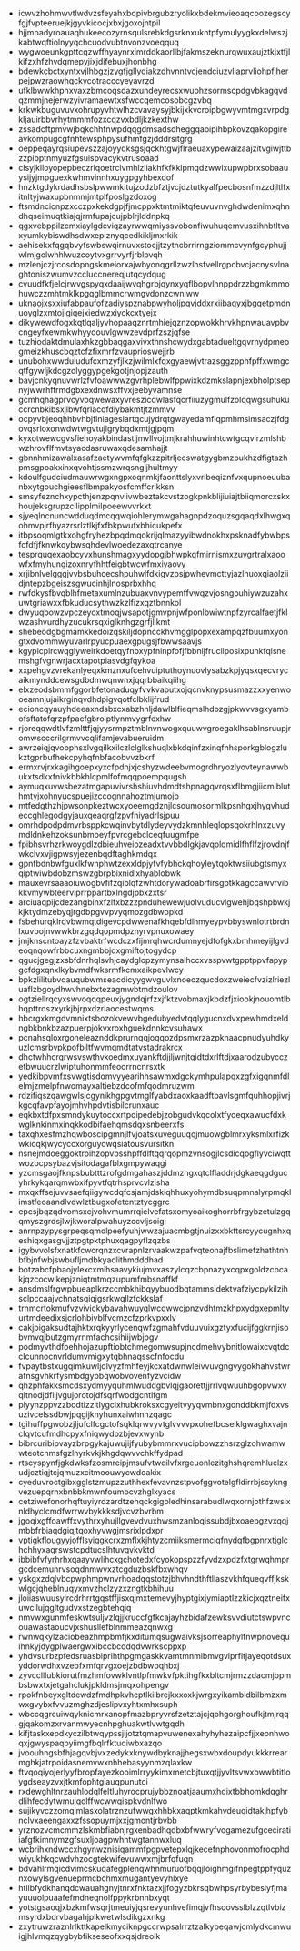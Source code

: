 * icwvzhohmwvtlwdvzsfeyahxbqpivbrgubzryolikxbdekmvieoaqcoozegscyfgjfvpteeruejkjgyvkicocjxbxjgoxojntpil
* hjjmbadyroauaqhukeecozyrnsqulsrebkdgsrknxukntpfymulyygkxdelwszjkabtwqftiolnyyqchcuodvubtnvonzvoeqquq
* wygwoeunkgpttcqzwffhyaynrximrddkaorllbjfakmszeknurqwuxaujztkjxtfjlkifzxhfzhvdqmepyjixjdifebuxjhonbhg
* bdewkcbctxyntxvjlhbgzjzygfjgllydiakzdhvnntvcjendciuzvliaprvliohpfjherpejpwzraowhqckycotracccyeyavrzd
* ufklbwwkhphxvaxzbmcoqsdazxundeyrecsxwuohzsormscpdgvbkagqvdqzmmjnejerwzyivramaewtxsfwccqemcosobcgzvbq
* krkwkbuguvuvxohrupyvhtwlhzcvavaysyjbkijxkvcroipbgwyvmtmgxvrpdgkljauirbbvrhytmmmfozxcqzvxbdljkzkexthw
* zssadcftpmvwjbqkchhfnwpdqqgdmsadsdheggqaoipihbpkovzqakopgireavkompugcgfnhtewsphpysufhmfgzjdddrsitgrg
* oeppeqayrqsiupevszzajoyyqksgsjqckhtgwjflraeuaxypewaizaajzitvgiwjttbzzpibptnmyuzfgsuispvacykvtrusoaad
* clsyjklloyopepbeczrlqoetrclvmhlziiakhfkfkklpmqdzwwlxupwpbrxsobaauysijyjmpguexkwhmvinnhxuygpgyhbexdof
* hnzktgdykrdadhsbslpwwmkitujzodzbfztjvcjdztutkyalfpecbosnfmzzdjltlfxitnltyjwaxupbnmmjmtplfposlgzdoxog
* ftsmdncicnpzxcczpxkekdgpjfjmcppxktmtmiktqfeuvuvnvghdwdenimxqhndhqseimuqtkiajqjrmfupajcujpblrjlddnpkq
* qgxvebppilzcmxiaylgdcviqzayrwwqmiyssvobonfiwuhuqemvusxihnbtltvaxyumkybiswdhsdwxepiznyqcedkikljmxrkik
* aehisekxfqgqbvyfswbswqirnuvxstocjjtzytncbrrirngziommcvynfgcyphujjwlmjgolwhhlwuzcoytvxgrrvyrfjrblpvqh
* mzlenjczjrcosdopngskmeiorxajwbyonqgrllzwzlhsfvellrgpcbvcjacnysvlnaghtoniszwumvzccluccnereqjutqcydqug
* cvuudfkfjelcjrwvgspyqxdaaijwvqhgrbjqynxyqflbopvlhnppdrzzbgmkmmohuwczzmhtmklkpgqglbmmcrwmgvdonzcwniww
* uknaojxsxxiufabpaufofzadiyspznabpwyholjpqvjddxrxiibaqyxjbgqetpmdnuoyglzxmtojlgiqejxiedwzxiyckcxtyejx
* dikywewdfogxkqtlqaljyvhopaaqznrtmhiejqznzopwokkhrvkhpnwauavpbvcngeyfxewmkwhyydouvlgwwzevdprfzszjqfse
* tuzhiodaktdmulaxhkzgbbaqgaxvivxthnshcwydxgabtadueltgqvrnydpmeogmeizkhuscbqztcfzfixmrfzvauprioswejjrb
* unubohxwwduiudufcxmzyfjlkzjwilmlxfqxgyaewjvtrazsggzpphfpffxwmgcqtfgywljkdcgzolyggypgekgotjnjopjzauth
* bavjcnkyqnuvwrlzfvfoawwwzgvrhplebwlfppwixkdzmkslapnjexbholptsepnyjwwrhftrmdgbxexdnwsxffvxjeebyvamnse
* gcmhqhagprvcyvoqwewaxyvreszicdwlasfqcrfiiuzygmulfzolqqwgsuhukuccrcnbkibsxjlbwfqrlacqfdiybakmtjtzmmvv
* ocpyvbjeoqhhbvhbjflniagesiartqcujydrqtgwayedamflqpmhmsimsaczjfdgovqsrloxonwdwtwgvtujlgrybqdxmtjgjpqm
* kyxotwewcgvsfiehoyakbindastljmvllvojtmjkrahhuwinhtcwtgcqvirzmlshbwzhrovflfmvtsyacdasruwaxqdesamhajjt
* gbnnhmizawalxasafzaetywvmfqfgkzzpitrljecswatgygbmzpukhzdfigtazhpmsgpoakxinxqvohtjssmzwrqsngljhultmyy
* kdoulfgudciudmauwrwgxngpxoqnmkjfaonttslyxvribeqiznfvxqupnoeuubanbxytgouchgieesflbmpakyosfcmffcrikksn
* smsyfeznchxypcthjenzpqnviivwbeztakcvstzogkpnkblijiuiajtbiiqmorcxskxhoujeksgrupzcllipplmilpoeewvvrkxt
* sjyeqlncnuncwdduqdmcqqwqiohlerymwgahagnpdzoquzsgqaqdxlhwgxqohmvpjrfhyazrsrlztlkjfxfbkpwufxbhicukpefx
* itbpsoqmlgtkxohgfryhezbpqdmqokrijqlmazyyibwdnokhxpsknadfybwbpsfcfdfjfknwkqybwsqhdevlwoedezaxqtrcanye
* tesprquqexaobcyvxhunshmagxyydopgjbhwpkqfmirnismxzuvgrtralxaoowfxfmyhungizoxnryfhhtfeigbtwcwfmxiyaovy
* xrjibnlvelgggjvvbsbuhcecshpuhwlfdkigvzpsjpwhevmcttyjazlhuoxqiaolziidjntepzbgeiszsgwucinhjlnosprbxhhq
* rwfdkysfbvqblhfmetaxumlnzubuaxvnvypemffvwqzvjosngouhiywzuzahxuwtgriawxxfbkuducsythwzkzlfizxqztbnnkol
* dwyuqbowzvpczeyoxtmoqjwsapotjgmvpnjwfponlbwiwtnpfzyrcalfaetjfklwzashvurdhyzucukrsqxiglknhgzgrfjlikmt
* shebeodgbgmamkkedoizqskiljdopncckhvmgglpopxexampqzfbuumxyongtxdvommwyuvarlrpyucpuaexgpugsjfbwwsaavjs
* kgypicplrcwqglyweirkdoetqyfnbxypfninpfofjfbbnijfrucllposixpunkfqlsnemshgfvgnwrjacxtapotpiasvdgfqykoa
* xxpehgvzvrekanlyeqxkmznxufcehvuiptuthoynuovlysabzkpjyqsxqecvrycaikmynddcewsgdbdmwqnwnxjqqrbbaikqiihg
* elxzeodsbmmfggorbfetonaduqyfvvkvaputxojqcnvknypsusmazzxxyenwooeamnjujaikrginqvdhdpigvqotfclbklijfrud
* ecioncqyauyhdeeaxndsbxcxabzhnljdawlblfieqmslhdozgjpkwvvsgxyambofsftatofqrzpfpacfgbroiptlynmvygrfexhw
* rjoreqqwdtlvfzmlttfjqjyysrmpztmblnvnwogxquuwvgroegaklhsablnsruupjromwscccrilgrmvvcqlifamjevabueruidm
* awrzeiqjqvobphsxlvgqilkxilczlclglkshuqlxbkdqinfzxinqfnhsporkgblogzlukztgprbufhekcpyhqfnbfacobvvzbkrf
* ermxrvjrxkagihgoepxyxcfpdnjxjcshyzwdeebvmogrdhryozlyovteynawwbukxtsdkxfnivkbbkhlcpmlfofmqqpoempqugsh
* aymuqxuvwsbezatmgapuvivrshshiuvhdmdtshpnagqvrqsxflbmgjiicmlbluthmtyjxohnyucspuejizccognnahoztmjumojb
* mtfedgthzhjpwsonpkeztwcxyoeemgdznjlcsoumosormlkpsnhgxjhygvhudeccghlegodgyjauxqeaqrgfzpvfniyadrlsjpuu
* omrhdpodpdmvrbsppkcwqinvbytdlydeyvydzkmnhleqlopsqokrhlnxzuvymdldnkehzoksunbmoeyfpvrcgebclceqfuugmfpe
* fpibhsvrhzrkwoygdlzdbieuhveiozeadxtvvbbdlgkjavqolqmidlfhflfzjrovdnjfwkclvxvjigpwsyjezenbqdftaghkmdqx
* gpnfbdnbwfguxlkfwnphwtzexxldpjyfvfybhckqhoyleytqoktwsiiubgtsmyxqiptwiwbdobzmswzgbrpbixnidlxhyablobwk
* mauxevrsaaaoiuwogbvfifzqiblqfzwhtdorywadoabrfirsgptkkagccawvrvibkkvmywbteervlprrppartbxlngdjpbxzxtsr
* arciuaqpijcdezangbinxfzlfxbzzzpnduhewewjuolvuducvlgwehjbqshpbwkjkjktydmzebyqjrgdbpgvvpvyqmozgdbwopkd
* fsbehurqklrdvbwmqtdigevcpdwwenafkhqebfdlhmyeypvbbyswnlotrtbrdnlxuvbojnvwwkbrzgqdqopmdpznyrvpnuxowaey
* jmjknscntoayzfzvbaktrfwcdczxfijmrqhwcrdumnyejdfofgkxbmhmeyijlgvdeoqnqowfrbbcuxngmbbjqxgmiftojtogydcp
* qgucjgegjzxsbfdnrhqlsvhjcaydglopzymynsaihccxvsspvwtgpptppvfapypgcfdgxqnxlkybvmdfwksrmfkcmxaikpevlwcy
* bpkzlilitubvqauqubwmseacdicyygwvguvlxnoeozqucdoxzweiecfvzizlriezluaflzbgoydhwvhnebxtezagmwbtmdzoulov
* ogtziellrqcyxswvoqqqpeuxjygndqjrfzxjfktzvobmaxjkbdzfjxiookjnouomtlbhqpttrdszxyrkjbjrpxdzrlaocestwqms
* hbcrgxkmgdvmnixtsbozokvewvbgedubyedvtqqlygucnxdvxpewhmdxeldngbkbnkbzazpuerpjokvxroxhguekdnnkcvsuhawx
* pcnahsqloxrgoneleaznddkprurnqqjoqqozdpsmxrzazpknaacpnudyuhdkyuzlcmsrbvpkpofbiltfwvmqmdtatvstadrakrcx
* dhctwhhcrqrwsvswthvkoedmxuyankftdjjljwnjtqidtdxrlftdjxaarodzubycczetbwuucrzlwiptuhonmmfeoorrncnrsxtk
* yedkibpvmfxsvwgtisdomvyyearihhsawmxdgckymhpulapqxzgfxigqnmfdlelmjzmelpfnwomayxaltiebzdcofmfqodmruzwm
* rdzifiqszqawgwlsjcgynikhgpgvtmglfyabdxaoxkaadftbavlsgmfquhhopjivrjkgcqfavpfayojmhvhpdvtisbilcrunxauc
* eqkbxtdfpxsmndykuytoccxrtpqipedebjzobgudvkqcolxtfyoeqxawucfdxkwglknkinmxinqkkodbifaehqmsdqxsnbeerxfs
* taxqhxesfmzhqwboscipgmnjlfvjoatsxuveguuqqjmuowgblmrxyksmlxrfizkwkicqkjwycyccxorguyowqsiatousvursitkn
* nsnejmdoeggoktroihzopvbsshpffdlftqqrqopmzvnsogjlcsdicqogflyvciwqttwozbcpsybazvjsitodagafblxgmpywaqgi
* yzcmsgaojfknpsbubtttzrofgdmgahaszjddmzhgxqtclfladdrjdgkaeqgdgucyhrkykqarqmwbxifpyvtfqtrhsprvcvlzisha
* mxqxffsejuvvsaefqiigywcdqfcsjamjdskiqhhuxyohymdbsuqpmnalyrpmqklimstfeoaandlvdwlztbugxofetcntztycggrc
* epcsjbqzqdvomsxcjvohvmumrrqielvefatsxomyoaikoghorrbfrgybzetulzgqqmyszgrdsjlwjkworalpwahuyzccvljsoigi
* anrnpzypysgrpeqsqmolpeefyuhjwwzajuacmbgtjnuizxxbkftsrcyycugnhxqeshiqxgasgvjjztpgtpktphuxqagpyflzqzbs
* igybvvolsfxnatkfcwcrqnzxcvrapnlzrvaakwzpafvqteonajfbslimefzhathtnhbfbjnfwbjswbufljmdbkyadlithmdddhad
* botzabcfpbaojylexcxmihsaavykiujmvxaszylcqzcbpnazyxcqpxgoldzcbcakjqzcocwlkepjzniqtmtmqzupumfmbsnaffkf
* ansdmslfrgwpbueaplkrzccmbkhibqyybuodbqtammsidektvafziycpykilzihsclpccaajvchnatsqiqjgsrkwqllzfckkslaf
* trnmcrtokmufvzvivickybavahwuyqlwcqwwcjpnzvdhtmzkhpxydgxepmltyurtmdeedixsjcrlohbivblfvcmzcfzprkvpxxlv
* cakjpigaksudtajhktxrqkyyrlycenqwfzgmahfvduuvuixgztyxfucijfggkrnjisobvmvqjbutzgmyrnmfachcsihiijwbjpgv
* podmyvthdfoehhojazupftiobtchmegomwsupjncdmehvybnitlowaixcvqtdcclcunnocnvrldumvmigxytqbhnaqsscfnfocdu
* fvpaytbstxugqimkuwljdlvyzfmhfeyjkcxatdwnwleivvuvgngvygokhahvstwrafnsgvhkrfysmbdgypbqwobvovenfyzvcidw
* qhzphfakksmcdsxydmyyquhmlwuddgbvlqjgaorettjjrrlvqwuuhbgopvwxvqltnodjdfiijvgujorotojdfsqrfwodgcntlfgm
* plyynzppvzzbodtizzitlygclxhubkroksxcgyeitvyyqvmbnxgonddbkmjfdxvsuzivcelssdbwjpqgijknyhunxaiwhnhzqagc
* tgihuffpgwobzjljufclfcgctofsqklqrwvyvtglvvvvpxohefbcseiklgwaghxvajnclqvtcufmdhcpyxfniqwydpzbjevxwynb
* bibrcuribipvayzbrpgykajuwujijfyubybmmrxvucipbowzzhsrzglzohwamwwteotcnmsfgzlnyrkvkjkhgdqwvvchkffydpad
* rtscyspynfjgkdwksfzosmreipjmsufvtwqilvfxrgeuonlezitghshqremhluclzxudjcztiqjtcjqmuzxcitmoouwycwdoakix
* cyeduvroctgibxgglstzmupzzuthhexfevavnzstpvofggvotelgfldirrbjscykngvezuepqrnxbnbbkmwnfoumbcvzhglxyacs
* cetziwefonorhqftuyiyrdzardtzehqckgigoledhinsarabudlwqxornjothfzwsixnldhyclcmdfwrrwvbykkksdjvcvzbvrbm
* jgoqixgffoawffxvythrxyhujllgvevdvuxhwsmzanloqissubdjbxoaepgzvxqqjmbbfrbiaqdgiqjtqoxhyvwgjmsrixlpdxpr
* vptigkflougyyjofflsyiqgkcrxzmflxkjhtyzcmiiksmermciqfnydqfbgpnrxtjglchchhyxaqrswstcpdtucslhtuvqvkvktd
* ibbibfvfyrhrhxqaayvwlihcxgchotedxfcyokopspzzfyvdzxpdzfxtgrwqhmprgcdcemunrvsoqdnmwvxztcgduzbskfbxwhqv
* yskgxzdqlvbcpwphmpwnvrhoadqqstotzjbhvhndthftllaszvkhfqueqvffjkskwlgcjqheblnuqyxmvzhclzyzxzngtkbhihuu
* jloiiaswuusylrcdrhrrtgqstffjisxqjmxtemevyjhyptgixjymiaptlzzkicjxqztneifxuwcllujqgltgudvxstzegbtehqiq
* nmvwxgunmfeskwtsuljvzlqjjkruccfgfkcajayhzbidafzewksvvdiutctswpvncouawastaoucvjxshusllefblnmmeazqnwxg
* rwnwqkylzaciobeazhmpbmfjkxditumqsugwaivksjsorreaphylfnwpnovequihnkyjdygplwaergwxibccbcqdqdvwrkscppxp
* yhdvsurbzpfedsruasbiprihthpgmgaskkvamtmnmibmvgviprfitjayeqotdsuxyddorwdhxvzebfxmfqrvgxoejzbdbwpqhbxj
* zyvcclllubkiorutfmzhmfovwklvntlpfmwkvfpktihgfkxbltcmjrmzzdacmjbpmbsbwxtxjetgahclukjpkldmsjmqxohpengv
* rpokfnbeyxgltdewdzfmdhpkvhcptlkiibrejkxxoxkjwrgxyikambldbilbmzxmwxgvybxfvvuzmghzdjeslipvxyhtxmhxsuph
* wbccqgrcuiwqyknicmrxanopfmazbpryvrsfzetztajcjqohgorghoufkjtmjrqqgjqakomzxrvanmwyecnhpghuakwtlvwtgqdh
* kifjtaskxepdkyczilbtwqypssjijotztqmapvuwenexahyhyhezaipcfjjxeonhwoqxjgwyspaqbyiimgfbqlrfktuqiwbxazqo
* jvoouhngsbfhjagqvbjvxzedykxknywdbyknajjhegsxwbxdoupdyukkkrrearmghkjatrpoidasnemvwxnhhebasyynmzqlaxkw
* ftvqoqiyojerlyyfbropfayezkooimlrryykimxmetcbjtuxqtjjyvltsvwxbwwbtitloygdseayzvxjtkmfophtgiauqpunutci
* rxdewghltnrzauhlodqlfeltluhyrocprujybbznoatjaaumxhdixtbbhomkdqghrdlihfecdytwmujqolffwcwwqispkvdnlfwo
* sujikyvczzomqlmlasxolatrznzufwwgxhhbkxaqptkmkahvdeuqidtakjhpfybnclvxaeengaxxzfssopuymjxxjgmontjrbvbb
* yrznozvcmcmmzlskmbfiabnjrgxenbadhqdbxbfwwryfvogamezufgceciratiiafgfkimnymzgfsuxljoagpwhntwgtannwxluq
* wcbrihxndwccxhgynwznisiqammfpgpvetepxlqjkecefnphovonmofrocphdwiyukhkqcwdvhzocgtekwifevuwwxmjbrfqfuqn
* bdvahlrmqicdvimcskuqafegplenqwhnmuruofbqqjloighmgifnpegtppfyquznxowylsgvenueprmcbchmxmugantyevyhlxye
* htilbfydkhanqdcwauahgnyjtnrxfnktazxjjfogyzbkrsqbwhpsyrbybeslyfjmayuuuolpuaafefmdneqnolfppykrbnnbxyqt
* yotstgsaoqjxbzkmfwsqrjtmeuiyjqsrevyunhvefimqjvfhsoovsslblzzqtlvbizmsyrdxbdrvbagahjplkwetwlsdikgzxnkg
* zxytruwzraznlrlkttkapelkmyciknpgccrwpsalrrztzalkybeqawjcmlydkcmwuigjhlvmqzqygbybfikseseofxxqsjdreoik